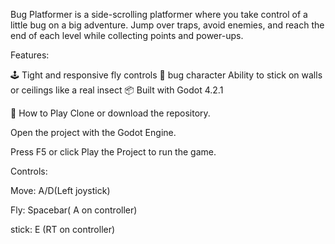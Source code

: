 Bug Platformer is a side-scrolling platformer where you take control of a little bug on a big adventure. Jump over traps, avoid enemies, and reach the end of each level while collecting points and power-ups.

Features:

🕹️ Tight and responsive fly controls
🐛 bug character
Ability to stick on walls or ceilings like a real insect
📦 Built with Godot 4.2.1 

🚀 How to Play
Clone or download the repository.

Open the project with the Godot Engine.

Press F5 or click Play the Project to run the game.

Controls:

Move: A/D(Left joystick)

Fly: Spacebar( A on controller)

stick: E (RT on controller)
